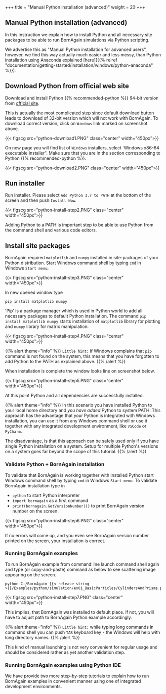 +++
title = "Manual Python installation (advanced)"
weight = 20
+++

## Manual Python installation  (advanced)

In this instruction we explain how to install Python and all necessary site packages
to be able to run BornAgain simulations via Python scripting.

We advertise this as "Manual Python installation for advanced users", however, we find this way actually much
easier and less messy, than Python installation using Anaconda explained [here]({{% relref "documentation/getting-started/installation/windows/python-anaconda" %}}).


## Download Python from official web site

Download and install Python {{% recommended-python %}} 64-bit version from [official site](https://www.python.org/download). 

This is actually the most complicated step since
default download button leads to download of 32-bit version which will not work with BornAgain.
To download correct version, click on `Windows` link marked on screenshot above.

{{< figscg src="python-download1.PNG" class="center" width="450px">}}

On new page you will find list of `Windows` installers, select `Windows x86-64 executable installer". Make sure that you are in
the section corresponding to Python {{% recommended-python %}}.

{{< figscg src="python-download2.PNG" class="center" width="450px">}}


## Run installer

Run installer. Please select `Add Python 3.7 to PATH` at the bottom of the screen and then push `Install Now`.

{{< figscg src="python-install-step2.PNG" class="center" width="450px">}}

Adding Python to a PATH is important step to be able to use Python from the command shell and various code editors.

## Install site packages

BornAgain required `matplotlib` and `numpy` installed in site-packages of your Python distribution.
Start Windows command shell by typing `cmd` in Windows `Start menu`.

{{< figscg src="python-install-step3.PNG" class="center" width="450px">}}

In new opened window type

```
pip install matplotlib numpy
```

'Pip' is a package manager which is used in Python world to add all necessary packages to default Python installation.
The command `pip install matplotlib numpy` starts installation of `matplotlib` library for plotting and `numpy` library for matrix manipulation.

{{< figscg src="python-install-step4.PNG" class="center" width="450px">}}

{{% alert theme="info" %}}
`Little hint:` if Windows complains that `pip` command is not found on the system, this means that you have forgotten to add Python to the PATH as explained above.
{{% /alert %}}

When installation is complete the window looks line on screenshot below.

{{< figscg src="python-install-step5.PNG" class="center" width="450px">}}

At this point Python and all dependencies are successfully installed.

{{% alert theme="info" %}}
In this scenario you have installed Python to your local home directory and _you have added_
Python to system PATH. This approach has the advantage that your Python is integrated with Windows installation,
you can use it from any Windows command shell or use it together with any integrated development environment, like
`VSCode` or `PyCharm`. 

The disadvantage, is that this approach can be safely used only if you have single Python installation
on a system. Setup for multiple Python's versions on a system goes far beyond the scope of this tutorial.
{{% /alert %}}


### Validate Python + BornAgain installation

To validate that BornAgain is working together with installed Python 
start Windows command shell by typing `cmd` in Windows `Start menu`.
To validate BornAgain installation type in

+ `python` to start Python interpreter
+ `import bornagain` as a first command
+ `print(bornagain.GetVersionNumber())` to print BornAgain version number on the screen.

{{< figscg src="python-install-step6.PNG" class="center" width="450px">}}

If no errors will come up, and you even see BornAgain version number printed on the screen, your installation is correct.


### Running BornAgain examples

To run BornAgain example from command line launch command shell again and
type (or copy-and-paste) command as below to see scattering image appearing on the screen.

```
python C:/BornAgain-{{< release-string >}}/Examples/python/simulation/ex01_BasicParticles/CylindersAndPrisms.py
```

{{< figscg src="python-install-step7.PNG" class="center" width="450px">}}

This implies, that BornAgain was installed to default place. If not, you will have to adjust path to BornAgain Python example accordingly.

{{% alert theme="info" %}}
`Little hint:` while typing long commands in command shell you can push `TAB` keyboard key - the Windows will help with long directory names.
{{% /alert %}}

This kind of manual launching is not very convenient for regular usage and should be considered rather as yet another validation step.

### Running BornAgain examples using Python IDE

We have provide two more step-by-step tutorials to explain how to run BornAgain examples in convenient manner using one of integrated development environments.
